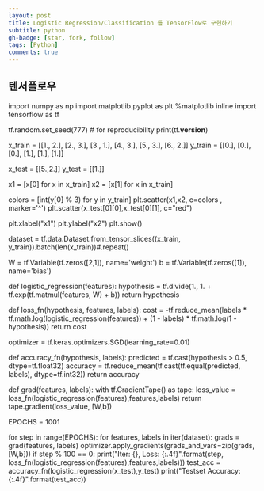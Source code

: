 ```yaml
---
layout: post
title: Logistic Regression/Classification 를 TensorFlow로 구현하기 
subtitle: python
gh-badge: [star, fork, follow]
tags: [Python]
comments: true
---
```


## 텐서플로우

import numpy as np
import matplotlib.pyplot as plt
%matplotlib inline
import tensorflow as tf

tf.random.set_seed(777)  # for reproducibility
print(tf.__version__)

x_train = [[1., 2.],
          [2., 3.],
          [3., 1.],
          [4., 3.],
          [5., 3.],
          [6., 2.]]
y_train = [[0.],
          [0.],
          [0.],
          [1.],
          [1.],
          [1.]]

x_test = [[5.,2.]]
y_test = [[1.]]


x1 = [x[0] for x in x_train]
x2 = [x[1] for x in x_train]

colors = [int(y[0] % 3) for y in y_train]
plt.scatter(x1,x2, c=colors , marker='^')
plt.scatter(x_test[0][0],x_test[0][1], c="red")

plt.xlabel("x1")
plt.ylabel("x2")
plt.show()

dataset = tf.data.Dataset.from_tensor_slices((x_train, y_train)).batch(len(x_train))#.repeat()


W = tf.Variable(tf.zeros([2,1]), name='weight')
b = tf.Variable(tf.zeros([1]), name='bias')


def logistic_regression(features):
    hypothesis  = tf.divide(1., 1. + tf.exp(tf.matmul(features, W) + b))
    return hypothesis
    
    
def loss_fn(hypothesis, features, labels):
    cost = -tf.reduce_mean(labels * tf.math.log(logistic_regression(features)) + (1 - labels) * tf.math.log(1 - hypothesis))
    return cost

optimizer = tf.keras.optimizers.SGD(learning_rate=0.01)

def accuracy_fn(hypothesis, labels):
    predicted = tf.cast(hypothesis > 0.5, dtype=tf.float32)
    accuracy = tf.reduce_mean(tf.cast(tf.equal(predicted, labels), dtype=tf.int32))
    return accuracy
    
def grad(features, labels):
    with tf.GradientTape() as tape:
        loss_value = loss_fn(logistic_regression(features),features,labels)
    return tape.gradient(loss_value, [W,b])

EPOCHS = 1001

for step in range(EPOCHS):
    for features, labels  in iter(dataset):
        grads = grad(features, labels)
        optimizer.apply_gradients(grads_and_vars=zip(grads,[W,b]))
        if step % 100 == 0:
            print("Iter: {}, Loss: {:.4f}".format(step, loss_fn(logistic_regression(features),features,labels)))
test_acc = accuracy_fn(logistic_regression(x_test),y_test)
print("Testset Accuracy: {:.4f}".format(test_acc))
